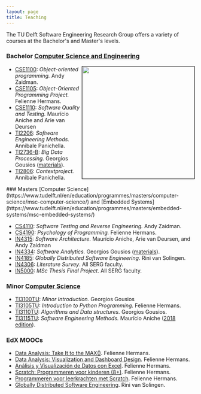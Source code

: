 ```yaml
---
layout: page
title: Teaching
---
```



The TU Delft Software Engineering Research Group offers a variety of courses at the Bachelor's and Master's
levels.


### Bachelor [Computer Science and Engineering](https://www.tudelft.nl/en/education/programmes/bachelors/cse/bachelor-of-computer-science-and-engineering/)

 <image src="img/lecture-davide.jpg" style="float:right; width:300px; border:1px solid #000"/>


 * [CSE1100](http://www.studiegids.tudelft.nl/a101_displayCourse.do?course_id=48428): _Object-oriented programming._ Andy Zaidman.
 * [CSE1105](http://www.studiegids.tudelft.nl/a101_displayCourse.do?course_id=48429): _Object-Oriented Programming Project._ Felienne Hermans.
 * [CSE1110](http://www.studiegids.tudelft.nl/a101_displayCourse.do?course_id=48430):  _Software Quality and Testing._  Maurício Aniche and Arie van Deursen
 * [TI2206](http://www.studiegids.tudelft.nl/a101_displayCourse.do?course_id=45678):  _Software Engineering Methods._  Annibale Panichella.
 * [TI2736-B](http://www.studiegids.tudelft.nl/a101_displayCourse.do?course_id=45686):  _Big Data Processing._  Georgios Gousios ([materials](http://gousios.org/courses/bigdata/)).
 * [TI2806](http://www.studiegids.tudelft.nl/a101_displayCourse.do?course_id=45676):  _Contextproject._  Annibale Panichella.

<div id="msc"/> 
### Masters [Computer Science](https://www.tudelft.nl/en/education/programmes/masters/computer-science/msc-computer-science/) and [Embedded Systems](https://www.tudelft.nl/en/education/programmes/masters/embedded-systems/msc-embedded-systems/)

 * [CS4110](http://www.studiegids.tudelft.nl/a101_displayCourse.do?course_id=45583): _Software Testing and Reverse Engineering._ Andy Zaidman.
 * [CS4190](http://www.studiegids.tudelft.nl/a101_displayCourse.do?course_id=48292): _Psychology of Programming._ Felienne Hermans.
 * [IN4315](http://www.studiegids.tudelft.nl/a101_displayCourse.do?course_id=45594): _Software Architecture._  Maurício Aniche, Arie van Deursen, and Andy Zaidman
 * [IN4334](http://www.studiegids.tudelft.nl/a101_displayCourse.do?course_id=45568): _Software Analytics._ Georgios Gousios ([materials](http://gousios.org/courses/softwanal/)).
 * [IN4185](http://www.studiegids.tudelft.nl/a101_displayCourse.do?course_id=45602): _Globally Distributed Software Engineering_. Rini van Solingen.
 * [IN4306](https://studiegids.tudelft.nl/a101_displayCourse.do?course_id=45593): _Literature Survey_. All SERG faculty.
 * [IN5000](msc-projects.html): _MSc Thesis Final Project_. All SERG faculty.


### Minor [Computer Science](https://www.tudelft.nl/en/eemcs/study/minors/computer-science/)

 * [TI3100TU](http://www.studiegids.tudelft.nl/a101_displayCourse.do?course_id=46042): _Minor Introduction._  Georgios Gousios
 * [TI3105TU](http://www.studiegids.tudelft.nl/a101_displayCourse.do?course_id=46041): _Introduction to Python Programming._  Felienne Hermans.
 * [TI3110TU](http://www.studiegids.tudelft.nl/a101_displayCourse.do?course_id=46043): _Algorithms and Data structures._  Georgios Gousios.
 * [TI3115TU](http://www.studiegids.tudelft.nl/a101_displayCourse.do?course_id=48152): _Software Engineering Methods._ Maurício Aniche ([2018 edition](https://serg-delft.github.io/ti3115tu-2018/)).


### EdX MOOCs

 * [Data Analysis: Take It to the MAX()](https://www.edx.org/course/data-analysis-take-it-to-the-max). Felienne Hermans.
 * [Data Analysis: Visualization and Dashboard Design](https://www.edx.org/course/data-analysis-visualization-and-dashboard-design). Felienne Hermans.
 * [Análisis y Visualización de Datos con Excel](https://www.edx.org/professional-certificate/delftx-analisis-y-visualizacion-de-datos-con-excel). Felienne Hermans.
 * [Scratch: Programmeren voor kinderen (8+)](https://www.edx.org/course/scratch-programmeren-voor-kinderen-8-delftx-scratchx-0). Felienne Hermans.
 * [Programmeren voor leerkrachten met Scratch](https://www.edx.org/course/programmeren-voor-leerkrachten-met-delftx-scratchtx). Felienne Hermans.
 * [Globally Distributed Software Engineering](https://www.edx.org/course/globally-distributed-software-engineering). Rini van Solingen.


